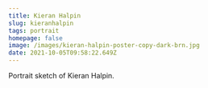```yaml
---
title: Kieran Halpin
slug: kieranhalpin
tags: portrait
homepage: false
image: /images/kieran-halpin-poster-copy-dark-brn.jpg
date: 2021-10-05T09:58:22.649Z
---
```

Portrait sketch of Kieran Halpin.
